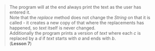 > The program will at the end always print the text as the user has entered it.  
> Note that the _replace_ method does not change the _String_ on that it is called - it creates a new copy of that where the replacements has happened, so _text_ itself is never changed.  
> Additionally the program prints a version of _text_ where each _c_ is replaced by a _d_ if _text_ starts with _a_ and ends with _b_.  
> (**Lesson 7**)
